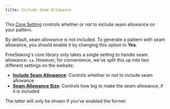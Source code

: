 ```yaml
---
title: Include Seam Allowance
---
```


This [Core Setting][core-settings] controls whether or not to include seam
allowance on your pattern.

By default, seam allowance is not included. To generate a pattern with seam
allowance, you should enable it by changing this option to **Yes**.

<Note>

FreeSewing's core library only takes a single setting to handle seam allowance: `sa`.
However, for convenience, we've split this up into two different settings on the website:

- **[Include Seam Allowance](/docs/site/draft/core-settings/sabool)**: Controls whether or not to include seam allowance
- **[Seam Allowance Size](/docs/site/draft/core-settings/samm)**: Controls how big to make the seam allowance, if it is included

The latter will only be shown if you've enabled the former.

</Note>

[core-settings]: /docs/site/draft/core-settings/
